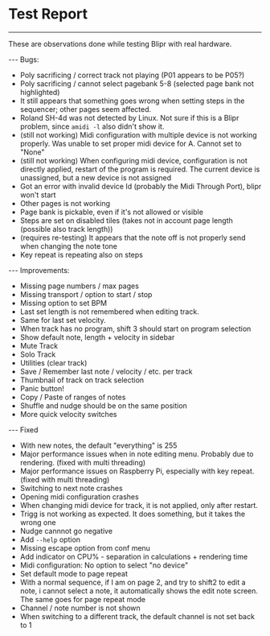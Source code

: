 # Test Report

---

These are observations done while testing Blipr with real hardware.

--- Bugs:

- Poly sacrificing / correct track not playing (P01 appears to be P05?)
- Poly sacrificing / cannot select pagebank 5-8 (selected page bank not highlighted)
- It still appears that something goes wrong when setting steps in the sequencer; other pages seem affected.
- Roland SH-4d was not detected by Linux. Not sure if this is a Blipr problem, since `amidi -l` also didn't show it.
- (still not working) Midi configuration with multiple device is not working properly. Was unable to set proper midi device for A. Cannot set to "None"
- (still not working) When configuring midi device, configuration is not directly applied, restart of the program is required. The current device is unassigned, but a new device is not assigned
- Got an error with invalid device Id (probably the Midi Through Port), blipr won't start
- Other pages is not working
- Page bank is pickable, even if it's not allowed or visible
- Steps are set on disabled tiles (takes not in account page length (possible also track length))
- (requires re-testing) It appears that the note off is not properly send when changing the note tone
- Key repeat is repeating also on steps

--- Improvements:

- Missing page numbers / max pages
- Missing transport / option to start / stop
- Missing option to set BPM
- Last set length is not remembered when editing track.
- Same for last set velocity.
- When track has no program, shift 3 should start on program selection
- Show default note, length + velocity in sidebar
- Mute Track
- Solo Track
- Utilities (clear track)
- Save / Remember last note / velocity / etc. per track
- Thumbnail of track on track selection
- Panic button!
- Copy / Paste of ranges of notes
- Shuffle and nudge should be on the same position
- More quick velocity switches

--- Fixed

- With new notes, the default "everything" is 255
- Major performance issues when in note editing menu. Probably due to rendering. (fixed with multi threading)
- Major performance issues on Raspberry Pi, especially with key repeat. (fixed with multi threading)
- Switching to next note crashes
- Opening midi configuration crashes
- When changing midi device for track, it is not applied, only after restart.
- Trigg is not working as expected. It does something, but it takes the wrong one
- Nudge cannnot go negative
- Add `--help` option
- Missing escape option from conf menu
- Add indicator on CPU% - separation in calculations + rendering time
- Midi configuration: No option to select "no device"
- Set default mode to page repeat
- With a normal sequence, if I am on page 2, and try to shift2 to edit a note, i cannot select a note, it automatically shows the edit note screen. The same goes for page repeat mode
- Channel / note number is not shown
- When switching to a different track, the default channel is not set back to 1

